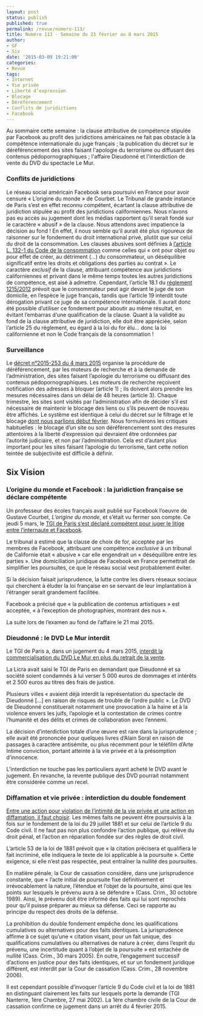 ```yaml
---
layout: post
status: publish
published: true
permalink: /revue/numero-113/
title: Numéro 113 - Semaine du 23 février au 8 mars 2015
author:
- GF
- Six
date: '2015-03-09 19:21:00'
categories:
- Revue
tags:
- Internet
- Vie privée
- Liberté d’expression
- Blocage
- Déréférencement
- Conflits de juridictions
- Facebook
---
```


Au sommaire cette semaine : la clause attributive de compétence stipulée par Facebook au profit des juridictions américaines ne fait pas obstacle à la compétence internationale du juge français ; la publication du décret sur le déréférencement des sites faisant l'apologie du terrorisme ou diffusant des contenus pédopornographiques ; l'affaire Dieudonné et l'interdiction de vente du DVD du spectacle Le Mur.

### Conflits de juridictions 

Le réseau social américain Facebook sera poursuivi en France pour avoir censuré « L’origine du monde » de Courbet. Le Tribunal de grande instance de Paris s’est en effet reconnu compétent, écartant la clause attributive de juridiction stipulée au profit des juridictions californiennes. Nous n’avons pas eu accès au jugement dont les médias rapportent qu’il serait fondé sur le caractère « abusif » de la clause. Nous attendons avec impatience la décision au fond ! En effet, il nous semble qu’il aurait été plus rigoureux de raisonner sur le fondement du droit international privé, plutôt que sur celui du droit de la consommation. Les clauses abusives sont définies à [l’article L. 132-1 du Code de la consommation](http://legifrance.gouv.fr/affichCodeArticle.do?cidTexte=LEGITEXT000006069565&idArticle=LEGIARTI000022441381&dateTexte=20150309) comme celles qui « ont pour objet ou pour effet de créer, au détriment (…) du consommateur, un déséquilibre significatif entre les droits et obligations des parties au contrat ». Le caractère _exclusif_ de la clause, attribuant compétence aux juridictions californiennes et privant dans le même temps toutes les autres juridictions de compétence, est aisé à admettre. Cependant, l’article 18.1 du [réglement 1215/2012](http://eur-lex.europa.eu/legal-content/FR/TXT/PDF/?uri=CELEX:32012R1215&from=FR) prévoit que le consommateur peut agir devant le juge de son domicile, en l’espèce le juge français, tandis que l’article 19 interdit toute dérogation privant ce juge de sa compétence internationale. Il aurait donc été possible d’utiliser ce fondement pour aboutir au même résultat, en évitant l’embarras d’une qualification de la clause. Quant à la validité au fond de la clause attributive de juridiction, elle doit être appréciée, selon l’article 25 du réglement, eu égard à la loi du for élu… donc la loi californienne et non le Code français de la consommation ! 

### Surveillance

Le [décret n°2015-253 du 4 mars 2015](http://legifrance.gouv.fr/affichTexte.do?cidTexte=JORFTEXT000030313562&dateTexte=&categorieLien=id) organise la procédure de déréférencement, par les moteurs de recherche et à la demande de l’administration, des sites faisant l’apologie du terrorisme ou diffusant des contenus pédopornographiques. Les moteurs de recherche reçoivent notification des adresses à bloquer (article 1) ; ils doivent alors prendre les mesures nécessaires dans un délai de 48 heures (article 3). Chaque trimestre, les sites sont visités par l’administration afin de décider s’il est nécessaire de maintenir le blocage des liens ou s’ils peuvent de nouveau être affichés. Le système est identique à celui du décret sur le filtrage et le blocage [dont nous parlions début février](/revue/numero-110/). Nous formulerons les critiques habituelles : le blocage d’un site ou son déréférencement sont des mesures attentoires à la liberté d’expression qui devraient être ordonnées par l’autorité judiciaire, et non par l’administration. Cela est d’autant plus important pour les sites faisant l’apologie du terrorisme, tant cette notion teintée de subjectivité est difficile à définir.

## Six Vision

### L’origine du monde et Facebook : la juridiction française se déclare compétente

Un professeur des écoles français avait publié sur Facebook l’oeuvre de Gustave Courbet, _L’origine du monde_, et s’était vu fermer son compte. Ce jeudi 5 mars, le [TGI de Paris s’est déclaré compétent pour juger le litige entre l’internaute et Facebook](http://tempsreel.nouvelobs.com/societe/20150305.AFP0827/la-justice-francaise-se-declare-competente-pour-juger-l-americain-facebook.html). 

Le tribunal a estimé que la clause de choix de for, acceptée par les membres de Facebook, attribuant une compétence _exclusive_ à un tribunal de Californie était « abusive » car elle engendrait un « déséquilibre entre les parties ». Une domiciliation juridique de Facebook en France permettrait de simplifier les poursuites, ce que le réseau social veut probablement éviter.

Si la décision faisait jurisprudence, la lutte contre les divers réseaux sociaux qui cherchent à éluder la loi française en se servant de leur implantation à l’étranger serait grandement facilitée.

Facebook a précisé que « la publication de contenus artistiques » est acceptée, « à l’exception de photographies, montrant des nus ».

La suite lors de l’examen au fond de l’affaire le 21 mai 2015.

### Dieudonné : le DVD Le Mur interdit

Le TGI de Paris a, dans un jugement du 4 mars 2015, [interdit la commercialisation du DVD Le Mur en plus du retrait de la vente](http://leplus.nouvelobs.com/contribution/1335572-le-dvd-du-spectacle-le-mur-de-dieudonne-interdit-gare-a-ceux-qui-veulent-le-revendre.html). 

La Licra avait saisi le TGI de Paris en demandant que Dieudonné et sa société soient condamnés à lui verser 5 000 euros de dommages et intérêts et 2 500 euros au titres des frais de justice.

Plusieurs villes « avaient déjà interdit la représentation du spectacle de Dieudonné […] en raison de risques de trouble de l’ordre public ». Le DVD de Dieudonné constituerait notamment une provocation à la haine et à la violence envers les juifs, l’apologie et la contestation de crimes contre l’humanité et des délits et crimes de collaboration avec l’ennemi.

La décision d’interdiction totale d’une œuvre est rare dans la jurisprudence ; elle avait été prononcée pour quelques livres d’Alain Soral en raison de passages à caractère antisémite, ou plus récemment pour le téléfilm d’Arte Intime conviction, portant atteinte à la vie privée et à la présomption d’innocence.

L’interdiction ne touche pas les particuliers ayant acheté le DVD avant le jugement. En revanche, la revente publique des DVD pourrait notamment être considérée comme un recel.

###  Diffamation et vie privée : interdiction du double fondement

[Entre une action pour violation de l’intimité de la vie privée et une action en diffamation, il faut choisir](http://www.village-justice.com/articles/Diffamation-atteinte-vie-privee,19081.html). Les mêmes faits ne peuvent être poursuivis à la fois sur le fondement de la loi du 29 juillet 1881 et sur celui de l’article 9 du Code civil. Il ne faut pas non plus confondre l’action publique, qui relève du droit pénal, et l’action en réparation fondée sur des règles de droit civil.

L’article 53 de la loi de 1881 prévoit que « la citation précisera et qualifiera le fait incriminé, elle indiquera le texte de loi applicable à la poursuite ». Cette exigence, si elle n’est pas respectée, peut entraîner la nullité des poursuites.

En matière pénale, la Cour de cassation considère, dans une jurisprudence constante, que « l’acte initial de poursuite fixe définitivement et irrévocablement la nature, l’étendue et l’objet de la poursuite, ainsi que les points sur lesquels le prévenu aura à se défendre » (Cass. Crim., 30 octobre 1989). Ainsi, le prévenu doit être informé des faits qui lui sont reprochés pour qu’il puisse préparer au mieux sa défense. Ceci se rapporte au principe du respect des droits de la défense.

La prohibition du double fondement empêche donc les qualifications cumulatives ou alternatives pour des faits identiques. La jurisprudence affirme à ce sujet qu’une « citation visant, pour un fait unique, des qualifications cumulatives ou alternatives de nature à créer, dans l’esprit du prévenu, une incertitude quant à l’objet de la poursuite » est entachée de nullité (Cass. Crim., 30 mars 2005). En outre, l’engagement successif d’actions en justice pour des faits identiques, et sur un fondement juridique différent, est interdit par la Cour de cassation (Cass. Crim., 28 novembre 2006).

Il est cependant possible d’invoquer l’article 9 du Code civil et la loi de 1881 en distinguant clairement les faits sur lesquels porte la demande (TGI Nanterre, 1ère Chambre, 27 mai 2002). La 1ère chambre civile de la Cour de cassation confirme ce jugement dans un arrêt du 4 février 2015.
